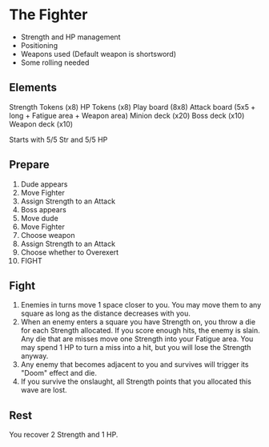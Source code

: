# The Fighter

-   Strength and HP management
-   Positioning
-   Weapons used (Default weapon is shortsword)
-   Some rolling needed

## Elements

Strength Tokens (x8)
HP Tokens (x8)
Play board (8x8)
Attack board (5x5 + long + Fatigue area + Weapon area)
Minion deck (x20)
Boss deck (x10)
Weapon deck (x10)


Starts with 5/5 Str and 5/5 HP

## Prepare

1.  Dude appears
2.  Move Fighter
3.  Assign Strength to an Attack
4.  Boss appears
5.  Move dude
6.  Move Fighter
7.  Choose weapon
8.  Assign Strength to an Attack
9.  Choose whether to Overexert
10. FIGHT

## Fight

1.  Enemies in turns move 1 space closer to you. You may move them to any square as long as the distance decreases with you.
2.  When an enemy enters a square you have Strength on, you throw a die for each Strength allocated.
    If you score enough hits, the enemy is slain.
    Any die that are misses move one Strength into your Fatigue area.
    You may spend 1 HP to turn a miss into a hit, but you will lose the Strength anyway.
3.  Any enemy that becomes adjacent to you and survives will trigger its "Doom" effect and die.
4.  If you survive the onslaught, all Strength points that you allocated this wave are lost.

## Rest

You recover 2 Strength and 1 HP.

